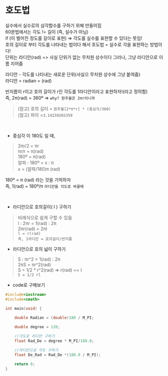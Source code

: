 # 호도법


실수에서 실수로의 삼각함수를 구하기 위해 만들어짐  
60분법에서는 각도 != 길이 (즉, 실수가 아님)  
if (이 벌어진 정도를 길이로 표현) => 각도를 실수를 표현할 수 있다는 뜻임!  
호의 길이로 부터 각도를 나타내는 법이다 해서 호도법 = 실수로 각을 표현하는 방법이다!  
단위는 라디안(rad) => 사실 단위가 없는 무차원 상수이다 그러나, 그냥 라디안으로 이름 지어줌  

라디안 - 각도를 나타내는 새로운 단위(사실으 무차원 상수에 그냥 붙여줌)  
라디안 = radian = (rad)  

반지름이 r이고 호의 길이가 r인 각도를 1라디안이라고 표현하자!(라고 정의함)  
즉, 2π(rad) = 360º => `why? 원주율은 2πr이니까`  
> (참고) 호의 길이 = `원주율[2*π*r] * (중심각/360)`  
(참고) 파이 =`3.14159265359`

<br/>

- 중심각 이 180도 일 때,  
>2πr/2 = πr  
πr/r = π(rad)  
180º = π(rad)  
알파 : 180º = x : π  
x = (알파/180)π (rad)  

180º = π (rad) 라는 것을 기억하자  
즉, 1(rad) = 180º/π `라디안을 각도로 바꿀때`

<br/>

- 라디안으로 호의길이( l ) 구하기  
>비례식으로 쉽게 구할 수 있음  
l : 2πr = 1(rad) : 2π  
2πr(rad) = 2πl  
`l = r(rad)`  
`즉, 1라디안 = 호의길이/반지름`  


- 라디안으로 호의 넓이 구하기
>S : πr^2 = 1(rad) : 2π  
2πS = πr^2(rad)  
S = 1/2 * r^2(rad) => r(rad) == l  
`S = 1/2 rl`

- code로 구해보기
```cpp
#include<iostream>
#include<cmath>

int main(void) {
    
    double Radian = (double)180 / M_PI;

    double degree = 120;

    //각도로 라디안 구하기
    float Rad_De = degree * M_PI/180.0;

    //라디안으로 각도 구하기
    float De_Rad = Rad_De *(180.0 / M_PI);

    return 0;
}

```

